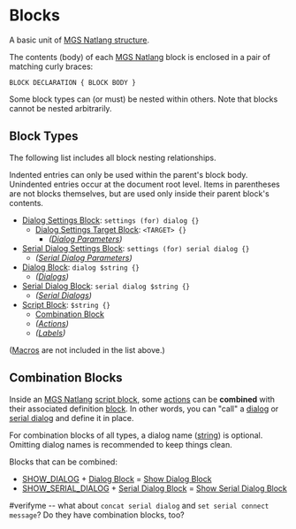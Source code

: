 # Blocks

A basic unit of [MGS Natlang structure](../mgs/mgs_natlang_structure).

The contents (body) of each [MGS Natlang](../mgs/mgs_natlang) block is enclosed in a pair of matching curly braces:

```
BLOCK DECLARATION { BLOCK BODY }
```

Some block types can (or must) be nested within others. Note that blocks cannot be nested arbitrarily.

## Block Types

The following list includes all block nesting relationships.

Indented entries can only be used within the parent's block body. Unindented entries occur at the document root level. Items in parentheses are not blocks themselves, but are used only inside their parent block's contents.

- [Dialog Settings Block](../mgs/dialog_settings_block): `settings (for) dialog {}`
	- [Dialog Settings Target Block](../mgs/dialog_settings_target_block): `<TARGET> {}`
		- *([Dialog Parameters](../mgs/dialogs_mgs#dialog-parameters))*
- [Serial Dialog Settings Block](../mgs/serial_dialog_settings_block): `settings (for) serial dialog {}`
	- *([Serial Dialog Parameters](../mgs/serial_dialogs_mgs#serial-dialog-parameters))*
- [Dialog Block](../mgs/dialog_block): `dialog $string {}`
	- *([Dialogs](../mgs/dialogs_mgs))*
- [Serial Dialog Block](../mgs/serial_dialog_block): `serial dialog $string {}`
	- *([Serial Dialogs](../mgs/serial_dialogs_mgs))*
- [Script Block](../mgs/script_block): `$string {}`
	- [Combination Block](#combination-blocks)
	- *([Actions](../actions))*
	- *([Labels](../mgs/advanced_syntax#labels))*

([Macros](../mgs/advanced_syntax#macros) are not included in the list above.)

## Combination Blocks

Inside an [MGS Natlang](../mgs/mgs_natlang) [script block](../mgs/script_block), some [actions](../actions) can be **combined** with their associated definition [block](../mgs/blocks). In other words, you can "call" a [dialog](../dialogs) or [serial dialog](../serial_dialogs) and define it in place.

For combination blocks of all types, a dialog name ([string](../mgs/variables_mgs#string)) is optional. Omitting dialog names is recommended to keep things clean.

Blocks that can be combined:

- [SHOW_DIALOG](../actions/SHOW_DIALOG) + [Dialog Block](../mgs/dialog_block) = [Show Dialog Block](../mgs/dialog_block#show-dialog-block)
- [SHOW_SERIAL_DIALOG](../actions/SHOW_SERIAL_DIALOG) + [Serial Dialog Block](../mgs/serial_dialog_block) = [Show Serial Dialog Block](../mgs/serial_dialog_block#show-serial-dialog-block)

#verifyme -- what about `concat serial dialog` and `set serial connect message`? Do they have combination blocks, too?
